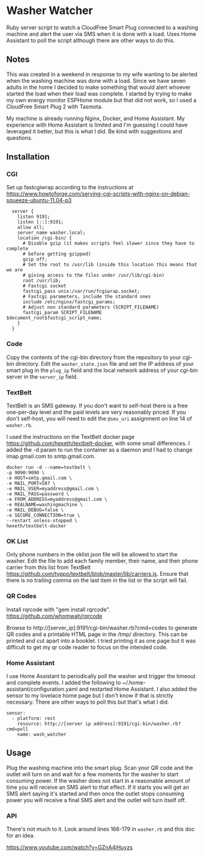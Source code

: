 # Washer Watcher
Ruby server script to watch a CloudFree Smart Plug connected to a washing machine and alert the user via SMS when it is done with a load.  Uses Home Assistant to poll the script although there are other ways to do this.

## Notes
This was created in a weekend in response to my wife wanting to be alerted when the washing machine was done with a load.  Since we have seven adults in the home I decided to make something that would alert whoever started the load when their load was complete.  I started by trying to make my own energy monitor ESPHome module but that did not work, so I used a CloudFree Smart Plug 2 with Tasmota.

My machine is already running Nginx, Docker, and Home Assistant.  My experience with Home Assistant is limited and I'm guessing I could have leveraged it better, but this is what I did.  Be kind with suggestions and questions.

## Installation
### CGI
Set up fastcgiwrap according to the instructions at https://www.howtoforge.com/serving-cgi-scripts-with-nginx-on-debian-squeeze-ubuntu-11.04-p3
~~~~
  server {
    listen 9191;
    listen [::]:9191;
    allow all;
    server_name washer.local;
    location /cgi-bin/ {
      # Disable gzip (it makes scripts feel slower since they have to complete
      # before getting gzipped)
      gzip off;
      # Set the root to /usr/lib (inside this location this means that we are
      # giving access to the files under /usr/lib/cgi-bin)
      root /usr/lib;
      # Fastcgi socket
      fastcgi_pass unix:/var/run/fcgiwrap.socket;
      # Fastcgi parameters, include the standard ones
      include /etc/nginx/fastcgi_params;
      # Adjust non standard parameters (SCRIPT_FILENAME)
      fastcgi_param SCRIPT_FILENAME $document_root$fastcgi_script_name;
    }
  }
~~~~

### Code
Copy the contents of the cgi-bin directory from the repository to your cgi-bin directory.  Edit the `washer_state.json` file and set the IP address of your smart plug in the `plug_ip` field and the local network address of your cgi-bin server in the `server_ip` field.

### TextBelt
TextBelt is an SMS gateway.  If you don't want to self-host there is a free one-per-day level and the paid levels are very reasonably priced.  If you don't self-host, you will need to edit the `@sms_uri` assignment on line 14 of `washer.rb`. 

I used the instructions on the TextBelt docker page https://github.com/hexeth/textbelt-docker, with some small differences.  I added the -d param to run the container as a daemon and I had to change imap.gmail.com to smtp.gmail.com.

~~~~
docker run -d --name=textbelt \
-p 9090:9090 \
-e HOST=smtp.gmail.com \
-e MAIL_PORT=587 \
-e MAIL_USER=myaddress@gmail.com \
-e MAIL_PASS=password \
-e FROM_ADDRESS=myaddress@gmail.com \
-e REALNAME=washingmachine \
-e MAIL_DEBUG=false \
-e SECURE_CONNECTION=true \
--restart unless-stopped \
hexeth/textbelt-docker
~~~~

### OK List
Only phone numbers in the oklist.json file will be allowed to start the washer.  Edit the file to add each family member, their name, and their phone carrier from this list from TextBelt https://github.com/typpo/textbelt/blob/master/lib/carriers.js.  Ensure that there is no trailing comma on the last item in the list or the script will fail.

### QR Codes
Install rqrcode with "gem install rqrcode".  https://github.com/whomwah/rqrcode

Browse to http://[server_ip]:9191/cgi-bin/washer.rb?cmd=codes to generate QR codes and a printable HTML page in the /tmp/ directory.  This can be printed and cut apart into a booklet.  I tried printing it as one page but it was difficult to get my qr code reader to focus on the intended code.

### Home Assistant
I use Home Assistant to periodically poll the washer and trigger the timeout and complete events.  I added the following to ~/.home-assistant/configuration.yaml and restarted Home Assistant.  I also added the sensor to my lovelace home page but I don't know if that is strictly necessary.  There are other ways to poll this but that's what I did.

~~~~
sensor:
  - platform: rest
    resource: http://[server ip address]:9191/cgi-bin/washer.rb?cmd=poll
    name: wash_watcher
~~~~

## Usage
Plug the washing machine into the smart plug.  Scan your QR code and the outlet will turn on and wait for a few moments for the washer to start consuming power.  If the washer does not start in a reasonable amount of time you will receive an SMS alert to that effect.  If it starts you will get an SMS alert saying it's started and then once the outlet stops consuming power you will receive a final SMS alert and the outlet will turn itself off.

### API
There's not much to it.  Look around lines 166-179 in `washer.rb` and this doc for an idea.




https://www.youtube.com/watch?v=GZnA4jHuyzs
